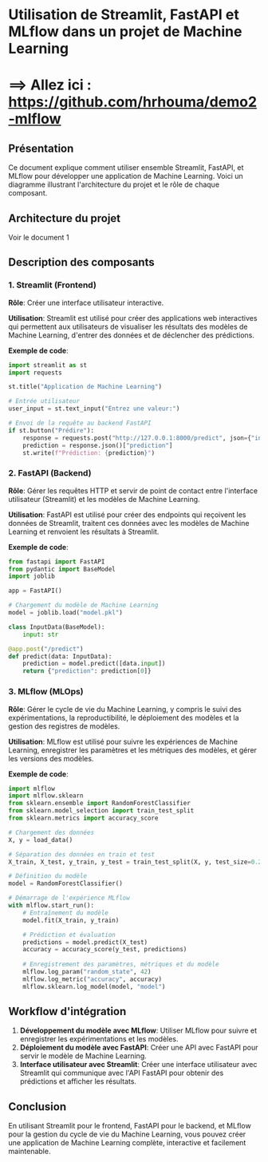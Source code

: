 # Utilisation de Streamlit, FastAPI et MLflow dans un projet de Machine Learning


# ==> Allez ici : https://github.com/hrhouma/demo2-mlflow
## Présentation

Ce document explique comment utiliser ensemble Streamlit, FastAPI, et MLflow pour développer une application de Machine Learning. Voici un diagramme illustrant l'architecture du projet et le rôle de chaque composant.

## Architecture du projet

Voir le document 1

## Description des composants

### 1. Streamlit (Frontend)

**Rôle**: Créer une interface utilisateur interactive.

**Utilisation**: Streamlit est utilisé pour créer des applications web interactives qui permettent aux utilisateurs de visualiser les résultats des modèles de Machine Learning, d'entrer des données et de déclencher des prédictions.

**Exemple de code**:
```python
import streamlit as st
import requests

st.title("Application de Machine Learning")

# Entrée utilisateur
user_input = st.text_input("Entrez une valeur:")

# Envoi de la requête au backend FastAPI
if st.button("Prédire"):
    response = requests.post("http://127.0.0.1:8000/predict", json={"input": user_input})
    prediction = response.json()["prediction"]
    st.write(f"Prédiction: {prediction}")
```

### 2. FastAPI (Backend)

**Rôle**: Gérer les requêtes HTTP et servir de point de contact entre l'interface utilisateur (Streamlit) et les modèles de Machine Learning.

**Utilisation**: FastAPI est utilisé pour créer des endpoints qui reçoivent les données de Streamlit, traitent ces données avec les modèles de Machine Learning et renvoient les résultats à Streamlit.

**Exemple de code**:
```python
from fastapi import FastAPI
from pydantic import BaseModel
import joblib

app = FastAPI()

# Chargement du modèle de Machine Learning
model = joblib.load("model.pkl")

class InputData(BaseModel):
    input: str

@app.post("/predict")
def predict(data: InputData):
    prediction = model.predict([data.input])
    return {"prediction": prediction[0]}
```

### 3. MLflow (MLOps)

**Rôle**: Gérer le cycle de vie du Machine Learning, y compris le suivi des expérimentations, la reproductibilité, le déploiement des modèles et la gestion des registres de modèles.

**Utilisation**: MLflow est utilisé pour suivre les expériences de Machine Learning, enregistrer les paramètres et les métriques des modèles, et gérer les versions des modèles.

**Exemple de code**:
```python
import mlflow
import mlflow.sklearn
from sklearn.ensemble import RandomForestClassifier
from sklearn.model_selection import train_test_split
from sklearn.metrics import accuracy_score

# Chargement des données
X, y = load_data()

# Séparation des données en train et test
X_train, X_test, y_train, y_test = train_test_split(X, y, test_size=0.2, random_state=42)

# Définition du modèle
model = RandomForestClassifier()

# Démarrage de l'expérience MLflow
with mlflow.start_run():
    # Entraînement du modèle
    model.fit(X_train, y_train)

    # Prédiction et évaluation
    predictions = model.predict(X_test)
    accuracy = accuracy_score(y_test, predictions)
    
    # Enregistrement des paramètres, métriques et du modèle
    mlflow.log_param("random_state", 42)
    mlflow.log_metric("accuracy", accuracy)
    mlflow.sklearn.log_model(model, "model")
```

## Workflow d'intégration

1. **Développement du modèle avec MLflow**: Utiliser MLflow pour suivre et enregistrer les expérimentations et les modèles.
2. **Déploiement du modèle avec FastAPI**: Créer une API avec FastAPI pour servir le modèle de Machine Learning.
3. **Interface utilisateur avec Streamlit**: Créer une interface utilisateur avec Streamlit qui communique avec l'API FastAPI pour obtenir des prédictions et afficher les résultats.

## Conclusion

En utilisant Streamlit pour le frontend, FastAPI pour le backend, et MLflow pour la gestion du cycle de vie du Machine Learning, vous pouvez créer une application de Machine Learning complète, interactive et facilement maintenable.


